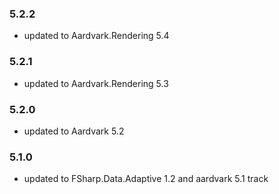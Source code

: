 ### 5.2.2
- updated to Aardvark.Rendering 5.4

### 5.2.1
- updated to Aardvark.Rendering 5.3

### 5.2.0
- updated to Aardvark 5.2

### 5.1.0
- updated to FSharp.Data.Adaptive 1.2 and aardvark 5.1 track

